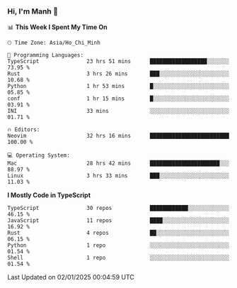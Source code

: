 ### Hi, I'm Manh 👋

<!--START_SECTION:waka-->
📊 **This Week I Spent My Time On** 

```text
🕑︎ Time Zone: Asia/Ho_Chi_Minh

💬 Programming Languages: 
TypeScript               23 hrs 51 mins      ██████████████████░░░░░░░   73.95 % 
Rust                     3 hrs 26 mins       ███░░░░░░░░░░░░░░░░░░░░░░   10.68 % 
Python                   1 hr 53 mins        █░░░░░░░░░░░░░░░░░░░░░░░░   05.85 % 
conf                     1 hr 15 mins        █░░░░░░░░░░░░░░░░░░░░░░░░   03.91 % 
INI                      33 mins             ░░░░░░░░░░░░░░░░░░░░░░░░░   01.71 % 

🔥 Editors: 
Neovim                   32 hrs 16 mins      █████████████████████████   100.00 % 

💻 Operating System: 
Mac                      28 hrs 42 mins      ██████████████████████░░░   88.97 % 
Linux                    3 hrs 33 mins       ███░░░░░░░░░░░░░░░░░░░░░░   11.03 % 
```

**I Mostly Code in TypeScript** 

```text
TypeScript               30 repos            ████████████░░░░░░░░░░░░░   46.15 % 
JavaScript               11 repos            ████░░░░░░░░░░░░░░░░░░░░░   16.92 % 
Rust                     4 repos             ██░░░░░░░░░░░░░░░░░░░░░░░   06.15 % 
Python                   1 repo              ░░░░░░░░░░░░░░░░░░░░░░░░░   01.54 % 
Shell                    1 repo              ░░░░░░░░░░░░░░░░░░░░░░░░░   01.54 % 
```




 Last Updated on 02/01/2025 00:04:59 UTC
<!--END_SECTION:waka-->
